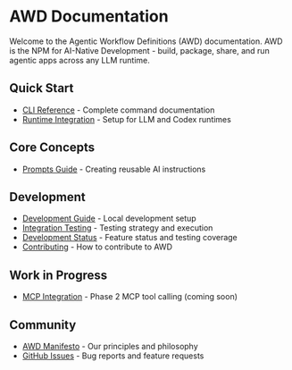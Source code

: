 # AWD Documentation

Welcome to the Agentic Workflow Definitions (AWD) documentation. AWD is the NPM for AI-Native Development - build, package, share, and run agentic apps across any LLM runtime.

## Quick Start
- [CLI Reference](cli-reference.md) - Complete command documentation
- [Runtime Integration](runtime-integration.md) - Setup for LLM and Codex runtimes

## Core Concepts
- [Prompts Guide](prompts.md) - Creating reusable AI instructions

## Development
- [Development Guide](development.md) - Local development setup
- [Integration Testing](integration-testing.md) - Testing strategy and execution
- [Development Status](development-status.md) - Feature status and testing coverage
- [Contributing](../CONTRIBUTING.md) - How to contribute to AWD

## Work in Progress
- [MCP Integration](wip/mcp-integration.md) - Phase 2 MCP tool calling (coming soon)

## Community
- [AWD Manifesto](../MANIFESTO.md) - Our principles and philosophy
- [GitHub Issues](https://github.com/danielmeppiel/awd-cli/issues) - Bug reports and feature requests